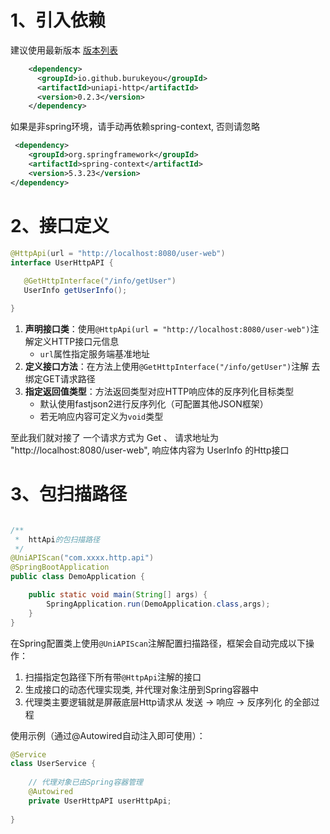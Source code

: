 
# 1、引入依赖
建议使用最新版本 [版本列表](https://central.sonatype.com/artifact/io.github.burukeyou/uniapi-http/versions)

```xml
    <dependency>
      <groupId>io.github.burukeyou</groupId>
      <artifactId>uniapi-http</artifactId>
      <version>0.2.3</version>
    </dependency>
```


如果是非spring环境，请手动再依赖spring-context,  否则请忽略

```xml
 <dependency>
    <groupId>org.springframework</groupId>
    <artifactId>spring-context</artifactId>
    <version>5.3.23</version>
</dependency>
```


# 2、接口定义


```java
@HttpApi(url = "http://localhost:8080/user-web")
interface UserHttpAPI {
    
   @GetHttpInterface("/info/getUser")
   UserInfo getUserInfo();

}
```

1. **声明接口类**：使用`@HttpApi(url = "http://localhost:8080/user-web")`注解定义HTTP接口元信息
   - `url`属性指定服务端基准地址
2. **定义接口方法**：在方法上使用`@GetHttpInterface("/info/getUser")`注解 去 绑定GET请求路径
3. **指定返回值类型**：方法返回类型对应HTTP响应体的反序列化目标类型
   - 默认使用fastjson2进行反序列化（可配置其他JSON框架）
   - 若无响应内容可定义为`void`类型



至此我们就对接了 一个请求方式为 Get 、 请求地址为 "http://localhost:8080/user-web", 响应体内容为 UserInfo 的Http接口



# 3、包扫描路径

```java

/**
 *  httApi的包扫描路径
 */
@UniAPIScan("com.xxxx.http.api")
@SpringBootApplication
public class DemoApplication {

    public static void main(String[] args) {
        SpringApplication.run(DemoApplication.class,args);
    }
}

```

在Spring配置类上使用`@UniAPIScan`注解配置扫描路径，框架会自动完成以下操作：
1. 扫描指定包路径下所有带`@HttpApi`注解的接口
2. 生成接口的动态代理实现类, 并代理对象注册到Spring容器中
3. 代理类主要逻辑就是屏蔽底层Http请求从 发送 -> 响应 -> 反序列化 的全部过程




使用示例（通过@Autowired自动注入即可使用）：

```java
@Service
class UserService {
    
    // 代理对象已由Spring容器管理
    @Autowired
    private UserHttpAPI userHttpApi;
    
} 

```

